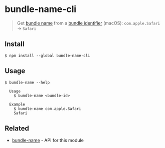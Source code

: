 # bundle-name-cli

> Get [bundle name](https://developer.apple.com/library/Mac/documentation/General/Reference/InfoPlistKeyReference/Articles/CoreFoundationKeys.html#//apple_ref/doc/plist/info/CFBundleName) from a [bundle identifier](https://developer.apple.com/library/Mac/documentation/General/Reference/InfoPlistKeyReference/Articles/CoreFoundationKeys.html#//apple_ref/doc/plist/info/CFBundleIdentifier) (macOS): `com.apple.Safari` → `Safari`

## Install

```
$ npm install --global bundle-name-cli
```

## Usage

```
$ bundle-name --help

  Usage
    $ bundle-name <bundle-id>

  Example
    $ bundle-name com.apple.Safari
    Safari
```

## Related

- [bundle-name](https://github.com/sindresorhus/bundle-name) - API for this module
